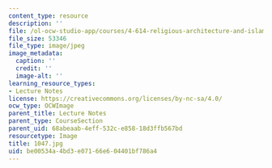 ```yaml
---
content_type: resource
description: ''
file: /ol-ocw-studio-app/courses/4-614-religious-architecture-and-islamic-cultures-fall-2002/be00534a4bd3e07166e604401bf786a4_1047.jpg
file_size: 53346
file_type: image/jpeg
image_metadata:
  caption: ''
  credit: ''
  image-alt: ''
learning_resource_types:
- Lecture Notes
license: https://creativecommons.org/licenses/by-nc-sa/4.0/
ocw_type: OCWImage
parent_title: Lecture Notes
parent_type: CourseSection
parent_uid: 68abeaab-4eff-532c-e858-18d3ffb567bd
resourcetype: Image
title: 1047.jpg
uid: be00534a-4bd3-e071-66e6-04401bf786a4
---
```


